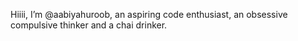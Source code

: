 Hiiii, I’m @aabiyahuroob, an aspiring code enthusiast, an obsessive compulsive thinker and a chai drinker.



<!---
aabiyahuroob/aabiyahuroob is a ✨ special ✨ repository because its `README.md` (this file) appears on your GitHub profile.
You can click the Preview link to take a look at your changes.
--->
